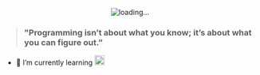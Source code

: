<p align="center">
  <img src="https://raw.githubusercontent.com/ahmed0x7ce/ahmed0x7ce/master/load.svg" alt="loading..." />
</p>


> ### "Programming isn’t about what you know; it’s about what you can figure out.”

- 🌱 I’m currently learning <img src="https://i.ya-webdesign.com/images/pointer-transparent-blinking-11.gif" width="20"  />
<!--
**ahmed0x7ce/ahmed0x7ce** is a ✨ _special_ ✨ repository because its `README.md` (this file) appears on your GitHub profile.

Here are some ideas to get you started:

- 🔭 I’m currently working on ...
- 🌱 I’m currently learning ...
- 👯 I’m looking to collaborate on ...
- 🤔 I’m looking for help with ...
- 💬 Ask me about ...
- 📫 How to reach me: ...
- 😄 Pronouns: ...
- ⚡ Fun fact: ...
-->
